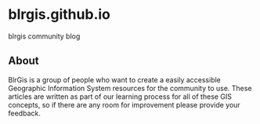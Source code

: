 # blrgis.github.io
blrgis community blog

## About

BlrGis is a group of people who want to create a easily accessible Geographic Information System resources for the community to use.
These articles are written as part of our learning process for all of these GIS concepts, so if there are any room for improvement please provide your feedback.
